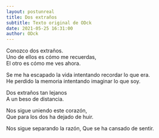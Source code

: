 ```yaml
---
layout: postunreal
title: Dos extraños
subtitle: Texto original de ODck
date: 2021-05-25 16:31:00
author: ODck
---
```


Conozco dos extraños.  
Uno de ellos es cómo me recuerdas,  
El otro es cómo me ves ahora.  

Se me ha escapado la vida intentando recordar lo que era.  
He perdido la memoria intentando imaginar lo que soy.  

Dos extraños tan lejanos  
A un beso de distancia.  

Nos sigue uniendo este corazón,  
Que para los dos ha dejado de huir.

Nos sigue separando la razón,
Que se ha cansado de sentir.
